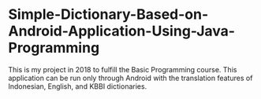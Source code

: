 # Simple-Dictionary-Based-on-Android-Application-Using-Java-Programming
This is my project in 2018 to fulfill the Basic Programming course. This application can be run only through Android with the translation features of Indonesian, English, and KBBI dictionaries.
